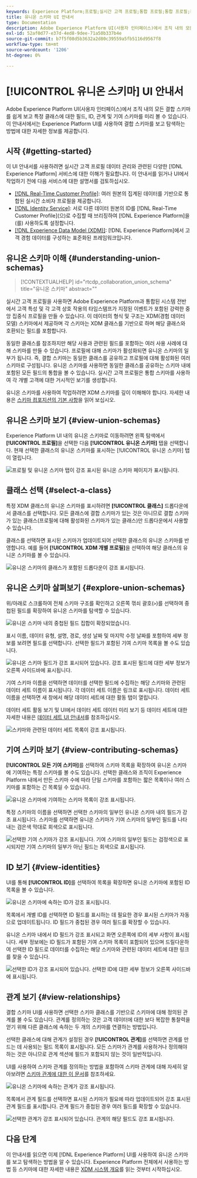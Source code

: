 ```yaml
---
keywords: Experience Platform;프로필;실시간 고객 프로필;통합 프로필;통합 프로필;통합;프로필;rtcp;프로필 활성화;프로필 활성화;결합 스키마;결합 프로필;결합 프로필
title: 유니온 스키마 UI 안내서
type: Documentation
description: Adobe Experience Platform UI(사용자 인터페이스)에서 조직 내의 모든 결합 스키마를 쉽게 보고 특정 클래스에 대한 필드, ID, 관계 및 기여 스키마를 미리 볼 수 있습니다. 이 안내서에서는 Experience Platform UI를 사용하여 결합 스키마를 보고 탐색하는 방법에 대한 자세한 정보를 제공합니다.
exl-id: 52af0d77-e37d-4ed8-9dee-71a50b337b4e
source-git-commit: b7f5f08d5b3632a2d80c39559a5fb5116d9567f8
workflow-type: tm+mt
source-wordcount: '1206'
ht-degree: 0%

---
```


# [!UICONTROL 유니온 스키마] UI 안내서

Adobe Experience Platform UI(사용자 인터페이스)에서 조직 내의 모든 결합 스키마를 쉽게 보고 특정 클래스에 대한 필드, ID, 관계 및 기여 스키마를 미리 볼 수 있습니다. 이 안내서에서는 Experience Platform UI를 사용하여 결합 스키마를 보고 탐색하는 방법에 대한 자세한 정보를 제공합니다.

## 시작 {#getting-started}

이 UI 안내서를 사용하려면 실시간 고객 프로필 데이터 관리와 관련된 다양한 [!DNL Experience Platform] 서비스에 대한 이해가 필요합니다. 이 안내서를 읽거나 UI에서 작업하기 전에 다음 서비스에 대한 설명서를 검토하십시오.

* [[!DNL Real-Time Customer Profile]](../home.md): 여러 원본의 집계된 데이터를 기반으로 통합된 실시간 소비자 프로필을 제공합니다.
* [[!DNL Identity Service]](../../identity-service/home.md): 서로 다른 데이터 원본의 ID를 [!DNL Real-Time Customer Profile]&#x200B;(으)로 수집할 때 브리징하여 [!DNL Experience Platform]을(를) 사용하도록 설정합니다.
* [[!DNL Experience Data Model (XDM)]](../../xdm/home.md): [!DNL Experience Platform]에서 고객 경험 데이터를 구성하는 표준화된 프레임워크입니다.

## 유니온 스키마 이해 {#understanding-union-schemas}

>[!CONTEXTUALHELP]
>id="rtcdp_collaboration_union_schema"
>title="유니온 스키마"
>abstract=""

<!-- The above contextual help is used in the Collaboration UI for a read more link. -->

실시간 고객 프로필을 사용하면 Adobe Experience Platform과 통합된 시스템 전반에서 고객 특성 및 각 고객 상호 작용의 타임스탬프가 지정된 이벤트가 포함된 강력한 중앙 집중식 프로필을 만들 수 있습니다. 이 데이터의 형식 및 구조는 XDM(경험 데이터 모델) 스키마에서 제공하며 각 스키마는 XDM 클래스를 기반으로 하며 해당 클래스와 호환되는 필드를 포함합니다.

동일한 클래스를 참조하지만 해당 사용과 관련된 필드를 포함하는 여러 사용 사례에 대해 스키마를 만들 수 있습니다. 프로필에 대해 스키마가 활성화되면 유니온 스키마의 일부가 됩니다. 즉, 결합 스키마는 동일한 클래스를 공유하고 프로필에 대해 활성화된 여러 스키마로 구성됩니다. 유니온 스키마를 사용하면 동일한 클래스를 공유하는 스키마 내에 포함된 모든 필드의 통합을 볼 수 있습니다. 실시간 고객 프로필은 통합 스키마를 사용하여 각 개별 고객에 대한 거시적인 보기를 생성합니다.

유니온 스키마를 사용하여 작업하려면 XDM 스키마를 깊이 이해해야 합니다. 자세한 내용은 [스키마 컴포지션의 기본 사항](../../xdm/schema/composition.md)을 읽어 보십시오.

## 유니온 스키마 보기 {#view-union-schemas}

Experience Platform UI 내의 유니온 스키마로 이동하려면 왼쪽 탐색에서 **[!UICONTROL 프로필]**&#x200B;을 선택한 다음 **[!UICONTROL 유니온 스키마]** 탭을 선택합니다. 현재 선택한 클래스의 유니온 스키마를 표시하는 [!UICONTROL 유니온 스키마] 탭이 열립니다.

![프로필 및 유니온 스키마 탭이 강조 표시된 유니온 스키마 페이지가 표시됩니다.](../images/union-schema/landing.png)

## 클래스 선택 {#select-a-class}

특정 XDM 클래스의 유니온 스키마를 표시하려면 **[!UICONTROL 클래스]** 드롭다운에서 클래스를 선택합니다. 모든 클래스에 결합 스키마가 있는 것은 아니므로 결합 스키마가 있는 클래스(프로필에 대해 활성화된 스키마가 있는 클래스)만 드롭다운에서 사용할 수 있습니다.

클래스를 선택하면 표시된 스키마가 업데이트되어 선택한 클래스의 유니온 스키마를 반영합니다. 예를 들어 **[!UICONTROL XDM 개별 프로필]**&#x200B;을 선택하여 해당 클래스의 유니온 스키마를 볼 수 있습니다.

![유니온 스키마의 클래스가 포함된 드롭다운이 강조 표시됩니다.](../images/union-schema/class.png)

## 유니온 스키마 살펴보기 {#explore-union-schemas}

위/아래로 스크롤하여 전체 스키마 구조를 확인하고 오른쪽 꺾쇠 괄호(`>`)를 선택하여 중첩된 필드를 확장하여 유니온 스키마를 탐색할 수 있습니다.

![유니온 스키마 내의 중첩된 필드 집합이 확장되었습니다.](../images/union-schema/explore.png)

표시 이름, 데이터 유형, 설명, 경로, 생성 날짜 및 마지막 수정 날짜를 포함하여 세부 정보를 보려면 필드를 선택합니다. 선택한 필드가 포함된 기여 스키마 목록을 볼 수도 있습니다.

![유니온 스키마 필드가 강조 표시되어 있습니다. 강조 표시된 필드에 대한 세부 정보가 오른쪽 사이드바에 표시됩니다.](../images/union-schema/explore-field.png)

기여 스키마 이름을 선택하면 데이터를 선택한 필드에 수집하는 해당 스키마와 관련된 데이터 세트 이름이 표시됩니다. 각 데이터 세트 이름은 링크로 표시됩니다. 데이터 세트 이름을 선택하면 새 창에서 해당 데이터 세트에 대한 활동 탭이 열립니다.

데이터 세트 활동 보기 및 UI에서 데이터 세트 데이터 미리 보기 등 데이터 세트에 대한 자세한 내용은 [데이터 세트 UI 안내서](../../catalog/datasets/user-guide.md)를 참조하십시오.

![스키마와 관련된 데이터 세트 목록이 강조 표시됩니다.](../images/union-schema/datasets.png)

## 기여 스키마 보기 {#view-contributing-schemas}

**[!UICONTROL 모든 기여 스키마]**&#x200B;를 선택하여 스키마 목록을 확장하여 유니온 스키마에 기여하는 특정 스키마를 볼 수도 있습니다. 선택한 클래스와 조직이 Experience Platform 내에서 만든 스키마 수에 따라 단일 스키마를 포함하는 짧은 목록이나 여러 스키마를 포함하는 긴 목록일 수 있습니다.

![유니온 스키마에 기여하는 스키마 목록이 강조 표시됩니다.](../images/union-schema/contributing-schemas.png)

특정 스키마의 이름을 선택하면 선택한 스키마의 일부인 유니온 스키마 내의 필드가 강조 표시됩니다. 스키마를 선택하면 유니온 스키마가 기여 스키마의 일부인 필드를 나타내는 검은색 막대로 회색으로 표시됩니다.

![선택한 기여 스키마가 강조 표시됩니다. 기여 스키마의 일부인 필드는 검정색으로 표시되지만 기여 스키마의 일부가 아닌 필드는 회색으로 표시됩니다.](../images/union-schema/select-schema.png)

## ID 보기 {#view-identities}

UI를 통해 **[!UICONTROL ID]**&#x200B;를 선택하여 목록을 확장하면 유니온 스키마에 포함된 ID 목록을 볼 수 있습니다.

![유니온 스키마에 속하는 ID가 강조 표시됩니다.](../images/union-schema/identities.png)

목록에서 개별 ID를 선택하면 ID 필드를 표시하는 데 필요한 경우 표시된 스키마가 자동으로 업데이트됩니다. ID 필드가 중첩된 경우 여러 필드를 확장할 수 있습니다.

유니온 스키마 내에서 ID 필드가 강조 표시되고 화면 오른쪽에 ID의 세부 사항이 표시됩니다. 세부 정보에는 ID 필드가 포함된 기여 스키마 목록이 포함되어 있으며 드릴다운하여 선택한 ID 필드로 데이터를 수집하는 해당 스키마와 관련된 데이터 세트에 대한 링크를 찾을 수 있습니다.

![선택한 ID가 강조 표시되어 있습니다. 선택한 ID에 대한 세부 정보가 오른쪽 사이드바에 표시됩니다.](../images/union-schema/select-identity.png)

## 관계 보기 {#view-relationships}

결합 스키마 UI를 사용하면 선택한 스키마 클래스를 기반으로 스키마에 대해 정의된 관계를 볼 수도 있습니다. 관계를 정의하는 것은 고객 데이터에 대한 보다 복잡한 통찰력을 얻기 위해 다른 클래스에 속하는 두 개의 스키마를 연결하는 방법입니다.

선택한 클래스에 대해 관계가 설정된 경우 **[!UICONTROL 관계]**&#x200B;를 선택하면 관계를 만드는 데 사용되는 필드 목록이 표시됩니다. 모든 스키마가 관계를 사용하거나 정의해야 하는 것은 아니므로 관계 섹션에 필드가 포함되지 않는 것이 일반적입니다.

UI를 사용하여 스키마 관계를 정의하는 방법을 포함하여 스키마 관계에 대해 자세히 알아보려면 [스키마 관계에 대한 이 문서](../../xdm/tutorials/relationship-ui.md)를 참조하세요.

![유니온 스키마에 속하는 관계가 강조 표시됩니다.](../images/union-schema/relationships.png)

목록에서 관계 필드를 선택하면 표시된 스키마가 필요에 따라 업데이트되어 강조 표시된 관계 필드를 표시합니다. 관계 필드가 중첩된 경우 여러 필드를 확장할 수 있습니다.

![선택한 관계가 강조 표시되어 있습니다. 관계의 해당 필드도 강조 표시됩니다.](../images/union-schema/select-relationship.png)

## 다음 단계

이 안내서를 읽으면 이제 [!DNL Experience Platform] UI를 사용하여 유니온 스키마를 보고 탐색하는 방법을 알 수 있습니다. Experience Platform 전체에서 사용하는 방법 등 스키마에 대한 자세한 내용은 [XDM 시스템 개요](../../xdm/home.md)를 읽는 것부터 시작하십시오.
